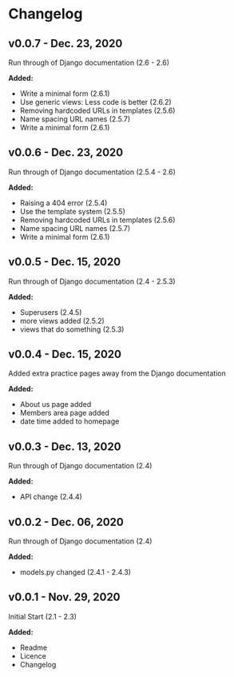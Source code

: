 # Changelog

## v0.0.7 - Dec. 23, 2020

Run through of Django documentation (2.6 - 2.6)

**Added:**
- Write a minimal form (2.6.1)
- Use generic views: Less code is better (2.6.2)
- Removing hardcoded URLs in templates (2.5.6)
- Name spacing URL names (2.5.7)
- Write a minimal form (2.6.1)

## v0.0.6 - Dec. 23, 2020

Run through of Django documentation (2.5.4 - 2.6)

**Added:**
- Raising a 404 error (2.5.4)
- Use the template system (2.5.5)
- Removing hardcoded URLs in templates (2.5.6)
- Name spacing URL names (2.5.7)
- Write a minimal form (2.6.1)

## v0.0.5 - Dec. 15, 2020

Run through of Django documentation (2.4 - 2.5.3)

**Added:**
- Superusers (2.4.5)
- more views added (2.5.2)
- views that do something (2.5.3)

## v0.0.4 - Dec. 15, 2020

Added extra practice pages away from the Django documentation

**Added:**
- About us page added
- Members area page added
- date time added to homepage

## v0.0.3 - Dec. 13, 2020

Run through of Django documentation (2.4)

**Added:**
- API change (2.4.4)

## v0.0.2 - Dec. 06, 2020

Run through of Django documentation (2.4)

**Added:**
- models.py changed (2.4.1 - 2.4.3)

## v0.0.1 - Nov. 29, 2020

Initial Start (2.1 - 2.3)

**Added:**
- Readme
- Licence
- Changelog

